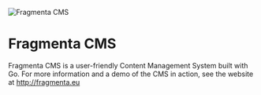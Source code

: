 ![Fragmenta CMS](https://avatars3.githubusercontent.com/u/8027677?v=3&s=100)

# Fragmenta CMS
Fragmenta CMS is a user-friendly Content Management System built with Go. For more information and a demo of the CMS in action, see the website at http://fragmenta.eu
